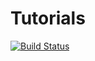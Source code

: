 # Tutorials

[![Build Status](https://github.com/rvignolo/Tutorials.jl/workflows/CI/badge.svg)](https://github.com/rvignolo/Tutorials.jl/actions)

